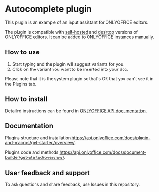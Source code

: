 # Autocomplete plugin

This plugin is an example of an input assistant for ONLYOFFICE editors.

The plugin is compatible with [self-hosted](https://github.com/ONLYOFFICE/DocumentServer) and [desktop](https://github.com/ONLYOFFICE/DesktopEditors) versions of ONLYOFFICE editors. It can be added to ONLYOFFICE instances manually.

## How to use

1. Start typing and the plugin will suggest variants for you. 
2. Click on the variant you want to be inserted into your doc.

Please note that it is the system plugin so that's OK that you can't see it in the Plugins tab. 

## How to install

Detailed instructions can be found in [ONLYOFFICE API documentation](https://api.onlyoffice.com/docs/plugin-and-macros/tutorials/installing/onlyoffice-docs-on-premises/).

## Documentation

Plugins structure and installation https://api.onlyoffice.com/docs/plugin-and-macros/get-started/overview/.

Plugins code and methods https://api.onlyoffice.com/docs/document-builder/get-started/overview/.

## User feedback and support

To ask questions and share feedback, use Issues in this repository.
